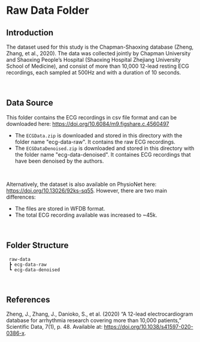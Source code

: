 # Raw Data Folder

## Introduction
The dataset used for this study is the Chapman-Shaoxing database (Zheng, Zhang, et al., 2020). The data was collected jointly by Chapman University and Shaoxing People’s Hospital (Shaoxing Hospital Zhejiang University School of Medicine), and consist of more than 10,000 12-lead resting ECG recordings, each sampled at 500Hz and with a duration of 10 seconds.

<br/>

## Data Source
This folder contains the ECG recordings in csv file format and can be downloaded here: https://doi.org/10.6084/m9.figshare.c.4560497
- The `ECGData.zip` is downloaded and stored in this directory with the folder name "ecg-data-raw". It contains the raw ECG recordings.
- The `ECGDataDenoised.zip` is downloaded and stored in this directory with the folder name "ecg-data-denoised". It containes ECG recordings that have been denoised by the authors.

<br/>

Alternatively, the dataset is also available on PhysioNet here: https://doi.org/10.13026/92ks-sq55. However, there are two main differences:
- The files are stored in WFDB format.
- The total ECG recording available was increased to ~45k.

<br/>

## Folder Structure

```
 raw-data
 ┣ ecg-data-raw
 ┗ ecg-data-denoised
```

<br>

## References
Zheng, J., Zhang, J., Danioko, S., et al. (2020) “A 12-lead electrocardiogram database for arrhythmia research covering more than 10,000 patients,” Scientific Data, 7(1), p. 48. Available at: https://doi.org/10.1038/s41597-020-0386-x.